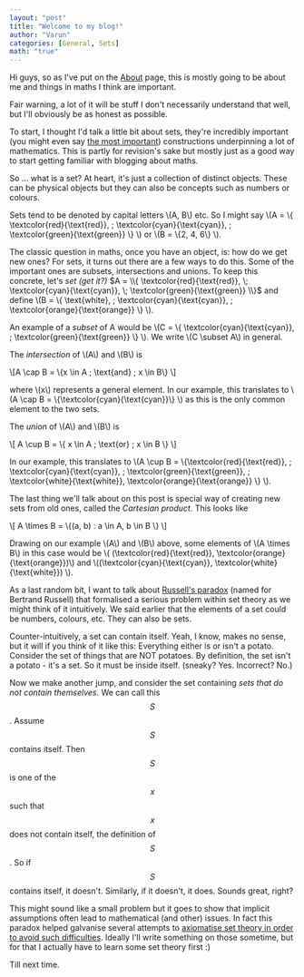 ```yaml
---
layout: "post"
title: "Welcome to my blog!"
author: "Varun"
categories: [General, Sets]
math: "true"
---
```


Hi guys, so as I've put on the [About][about] page, this is mostly going to be about me and things in maths I think are important. 

Fair warning, a lot of it will be stuff I don't necessarily understand that well, but I'll obviously be as honest as possible. 

To start, I thought I'd talk a little bit about sets, they're incredibly important (you might even say [the most important][sets]) constructions underpinning a lot of mathematics. This is partly for revision's sake but mostly just as a good way to start getting familiar with blogging about maths. 

So ... what is a set? At heart, it's just a collection of distinct objects. These can be physical objects but they can also be concepts such as numbers or colours. 

Sets tend to be denoted by capital letters \\(A, B\\) etc. So I might say \\(A = \\{ \textcolor{red}{\text{red}}, \; \textcolor{cyan}{\text{cyan}}, \; \textcolor{green}{\text{green}} \\} \\) or \\(B = \\{2, 4, 6\\} \\).

The classic question in maths, once you have an object, is: how do we get new ones? For sets, it turns out there are a few ways to do this. Some of the important ones are subsets, intersections and unions. To keep this concrete, let's _set (get it?)_ $A = \\{ \textcolor{red}{\text{red}}, \; \textcolor{cyan}{\text{cyan}}, \; \textcolor{green}{\text{green}} \\}$ and define \\(B = \\{ \text{white}, \; \textcolor{cyan}{\text{cyan}}, \; \textcolor{orange}{\text{orange}} \\} \\).

An example of a _subset_ of A would be \\(C = \\{ \textcolor{cyan}{\text{cyan}}, \; \textcolor{green}{\text{green}} \\} \\). We write \\(C \subset A\\) in general. 

The _intersection_ of \\(A\\) and \\(B\\) is 

\\[A \cap B = \\{x \in A \; \text{and} \; x \in B\\} \\]

where \\(x\\) represents a general element. In our example, this translates to \\(A \cap B = \\{\textcolor{cyan}{\text{cyan}}\\} \\) as this is the only common element to the two sets. 

The _union_ of \\(A\\) and \\(B\\) is 

\\[ A \cup B = \\{ x \in A \; \text{or} \; x \in B \\} \\]

In our example, this translates to \\(A \cup B = \\{\textcolor{red}{\text{red}}, \; \textcolor{cyan}{\text{cyan}}, \; \textcolor{green}{\text{green}}, 
\; \textcolor{white}{\text{white}}, \textcolor{orange}{\text{orange}} \\} \\).

The last thing we'll talk about on this post is special way of creating new sets from old ones, called the _Cartesian product_. This looks like

\\[ A \times B = \\{(a, b) : a \in A, b \in B \\} \\]

Drawing on our example \\(A\\) and \\(B\\) above, some elements of \\(A \times B\\) in this case would be \\( (\textcolor{red}{\text{red}}, \textcolor{orange}{\text{orange}})\\) and \\((\textcolor{cyan}{\text{cyan}}, \textcolor{white}{\text{white}}) \\). 

As a last random bit, I want to talk about [Russell's paradox][axioms] (named for Bertrand Russell) that formalised a serious problem within set theory as we might think of it intuitively. We said earlier that the elements of a set could be numbers, colours, etc. They can also be sets. 

Counter-intuitively, a set can contain itself. Yeah, I know, makes no sense, but it will if you think of it like this: Everything either is or isn't a potato. Consider the set of things that are NOT potatoes. By definition, the set isn't a potato - it's a set. So it must be inside itself. (sneaky? Yes. Incorrect? No.)

Now we make another jump, and consider the set containing _sets that do not contain themselves._ We can call this $$S$$. Assume $$S$$ contains itself. Then $$S$$ is one of the $$x$$ such that $$x$$ does not contain itself, the definition of $$S$$. So if $$S$$ contains itself, it doesn't. Similarly, if it doesn't, it does. Sounds great, right?

This might sound like a small problem but it goes to show that implicit assumptions often lead to mathematical (and other) issues. In fact this paradox helped galvanise several attempts to [axiomatise set theory in order to avoid such difficulties][axioms]. Ideally I'll write something on those sometime, but for that I actually have to learn some set theory first :)

Till next time.  





[about]: /about/
[sets]: https://en.wikipedia.org/wiki/Set_theory
[axioms]: https://en.wikipedia.org/wiki/Russell%27s_paradox
